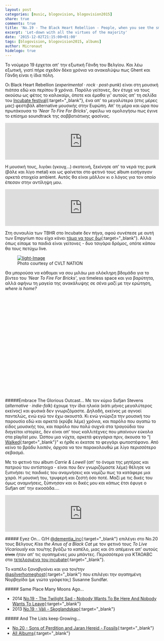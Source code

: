 ```yaml
---
layout: post
categories: [music, blogovision, blogovision2015]
share: true
comments: true
title: 'No.19 - The Black Heart Rebellion - People, when you see the smoke, do not think it is fields they&#39;re burning'
excerpt: 'Let-down with all the virtues of the majority'
date: '2015-12-02T21:15:00+01:00'
tags: [blogovision, blogovision2015, albums]
author: Micronaut
hidelogo: true
---
```

Το νούμερο 19 έρχεται απ' την εξωτική Γάνδη του Βελγίου. Και λέω εξωτική, γιατί πήρε σχεδόν δέκα χρόνια να ανακαλύψω πως Ghent και Γάνδη είναι η ίδια πόλη.

Οι Black Heart Rebellion (*experimental · rock · post-punk*) είναι στη μουσική πιάτσα εδώ και περίπου 9 χρόνια. Παρόλο γείτονες, δεν έτυχε να τους ακούσω ως φέτος το καλοκαίρι, όποτε και έμαθα γι' αυτούς απ' τη σελίδα του [Incubate festival](http://incubate.org/2015/line-up/606/the-black-heart-rebellion){:target="_blank"}, ένα απ' τα μεγαλύτερα (στις μέρες μας) φεστιβάλ alternative μουσικής στην Ευρώπη. Απ' τη μέρα και ώρα που πρωτάκουσα το *'Near To Fire For Bricks'*, οφείλω να ομολογήσω πως έγινε το επίσημο soundtrack της σαββατιάτικης φασίνας.

<iframe style="border: 0; width: 100%; height: 120px;" src="https://bandcamp.com/EmbeddedPlayer/album=2180219375/size=large/bgcol=ffffff/linkcol=0687f5/tracklist=false/artwork=small/track=1635613642/transparent=true/" seamless><a href="http://theblackheartrebellion.bandcamp.com/album/people-when-you-see-the-smoke-do-not-think-it-is-fields-theyre-burning">People, when you see the smoke, do not think it is fields they&#39;re burning by The Black Heart Rebellion</a></iframe>

Η μουσική τους, λιγάκι (γκουχ...) σκοτεινή, ξεκίνησε απ' τα νερά της punk (βάλε και λίγο metal) και ως φαίνεται στο φετινό τους album εισήγαγαν αρκετά στοιχεία ambient. Αυτός θα είναι μάλλον κι ο λόγος για τον οποίο έπεσαν στην αντίληψη μου.

<iframe style="border: 0; width: 100%; height: 120px;" src="https://bandcamp.com/EmbeddedPlayer/album=2180219375/size=large/bgcol=ffffff/linkcol=0687f5/tracklist=false/artwork=small/track=2013562482/transparent=true/" seamless><a href="http://theblackheartrebellion.bandcamp.com/album/people-when-you-see-the-smoke-do-not-think-it-is-fields-theyre-burning">People, when you see the smoke, do not think it is fields they&#39;re burning by The Black Heart Rebellion</a></iframe>

Στη συναυλία των TBHR στο Incubate δεν πήγα, αφού συνέπεσε με αυτή των Empyrium που είχα κάνει [τάμα να τους δω](/music/review/incubate-2015/){:target="_blank"}. Αλλά όπως είπαμε τα παιδιά είναι γείτονες  - δυο τσιγάρα δρόμος, οπότε κάπου θα τους πετύχω live.

<figure>
    <a href="http://www.cvltnation.com/the-black-heart-rebellion-people-when-you-see-the-smoke-do-not-think-it-is-the-fields-theyre-burning-review-stream-footage/"><img src="http://www.cvltnation.com/wp-content/uploads/2015/10/TBHR_2014_live_JanOpdekamp-1440x564_c.jpg" alt="light-Image" class="center"/></a>
    <figcaption>Photo courtesy of CVLT NATION</figcaption>
</figure>

Θα μπορούσα να κάθομαι να σου μιλάω μια ολόκληρη βδομάδα για το βίντεο του  *'Near To Fire For Bricks'*, για timeless space και για βαρύτητα, αλλά αφήνω τη μαγεία της ανακάλυψης σε σένα μαζί με την ερώτηση, *where is home?*

<div class="invisible">
<figure class="center">
	<iframe width="70%" height="320" src="about:blank" data-src="https://www.youtube.com/embed/EMS3OEa5sac" frameborder="0" allowfullscreen>&nbsp;</iframe>
</figure>
</div>

<div class="text-divider"></div>

#####Embrace The Glorious Outcast...
Με τον κύριο Sufjan Stevens (*alternative · indie-folk*) έχουμε την ίδια ηλικία (κάτι μήνες μεγαλύτερος εκείνος) και φυσικά δεν γνωριζόμαστε. Δηλαδή, εκείνος με αγνοεί παντελώς, ενώ εγώ τον έχω ακουστά. Κι ενώ γνώριζα την μουσική του παρουσία εδώ και αρκετά (κρύβε λέμε) χρόνια, και παρόλο που αγαπώ το είδος μουσικής του, και παρόλο που πολύ συχνά στα τραγούδια του διηγείται ιστορίες,  δεν είναι απ' τους καλλιτέχνες που μπαίνουν εύκολα στα playlist μου. Ώσπου μια νύχτα, αρκετά φεγγάρια πριν, άκουσα το "[I Walked](https://www.youtube.com/watch?v=bnCHT6F2BJc){:target="_blank"}" κι ήρθε κι έκατσε το φεγγάρι φωτοστέφανο. Από κείνο το βράδυ λοιπόν, άρχισα να τον παρακολουθώ με λίγο περισσότερο σεβασμό. 

Με το φετινό του album *Carrie & Lowell* (απ' το όνομα της μητέρας και πατριού του αντίστοιχα -  είναι που δεν γνωριζόμαστε λέμε) θέλησε να ξυπνήσει τις παιδικές του αναμνήσεις και νομίζω πως τα κατάφερε μια χαρά. Η μουσική του, τρυφερή και ζεστή όσο ποτέ. Μαζί με τις δικές του όμως αναμνήσεις, ξύπνησαν και οι δικές μου και κάπως έτσι έφυγε ο Sufjan απ' την εικοσάδα.... 

<iframe style="border: 0; width: 100%; height: 120px;" src="http://bandcamp.com/EmbeddedPlayer/album=4070884389/size=large/bgcol=ffffff/linkcol=0687f5/tracklist=false/artwork=small/track=2612958382/transparent=true/" seamless><a href="http://music.sufjan.com/album/carrie-lowell">Carrie &amp; Lowell by Sufjan Stevens</a></iframe>

<div class="text-divider"></div>

#####<i class="fa fa-hand-o-right"></i> Eyez Οn...
O/H [‏@dementia_inc](http://avatonkortez.blogspot.nl/2015/12/blogovision2015-to-20-dementiainc-kiss.html){:target="_blank"} επιλέγει στο Νο.20 τους Βέλγους *Kiss the Anus of a Black Cat* με τον φετινό τους *To Live Vicariously* και του/της βγάζω το καπέλο, μιας και ότι απέμεινε απ' αυτούς <s>είναι</s> ήταν απ' τις αγαπημένες μου μπάντες. Περισσότερα για KTAOABC στα [τετελεσμένα του incubate](/music/review/incubate-2015/){:target="_blank"}.

Το καπέλο ξαναβγαίνει και για τον/την [@asilverhomeghost](http://asilverhomeghost.tumblr.com/post/134405303877/best-music-of-2015-19-susanne-sundf%C3%B8r-ten){:target="_blank"} που επιλέγει την αγαπημένη Νορβηγίδα (με γιώτα γράφεται;) Susanne Sundfør. 

#####<i class="fa fa-hand-o-right"></i> Same Place Many Moons Ago...
* 2014 [No.19 - The Twilight Sad - Nobody Wants To Be Here And Nobody Wants To Leave](/music/blogovision/blogovision2014/blogovision2014-no19/){:target="_blank"}
* 2013 [No.19 - Vàli - Skoglandskap](/music/blogovision/blogovision2013/blogovision2013-no19/){:target="_blank"}

#####<i class="fa fa-hand-o-right"></i> And The Lists keep Growing...
* [No.20 - Sons of Perdition and Jaran Hereid - Fossils](/music/blogovision/blogovision2015/blogovision2015-no20/){:target="_blank"}
* [All Albums](/music/new-albums-2015/){:target="_blank"}